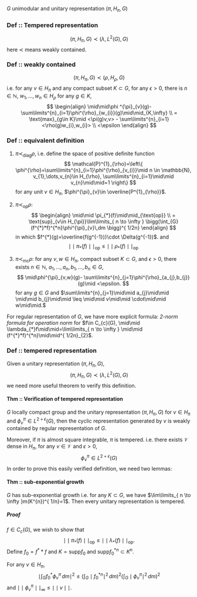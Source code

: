 $G$ unimodular and unitary representation $(\pi,H_{\pi},G)$

### Def :: Tempered representation
$$
(\pi,H_{\pi},G)\prec(\lambda,L^{2}(G),G)
$$
here $\prec$ means weakly contained.

### Def :: weakly contained 
$$
(\pi,H_{\pi},G)\prec (\rho,H_{\rho},G)
$$
i.e. for any $v \in H_{\pi}$ and any compact subset $K \subset G$, for any $\epsilon>0$, there is $n\in \mathbb{N}$, $w_{1},\dots,w_{n}\in H_{\rho}$ for any $g \in K$, $$
\begin{align}
\mid\mid\phi ^{\pi}_{v}(g)-\sum\limits^{n}_{i=1}\phi^{\rho}_{w_{i}}(g)\mid\mid_{K,\infty} \\
= \text{max}_{g\in K}\mid <\pi(g)v,v> - \sum\limits^{n}_{i=1}<\rho(g)w_{i},w_{i}> \\
<\epsilon
\end{align}
$$
### Def :: equivalent definition
1. $\pi \prec_{\text{diag}}\rho$, i.e. define the space of positive definite function $$
\mathcal{P}^{1}_{\rho}=\left\{ \phi^{\rho}=\sum\limits^{n}_{i=1}\phi^{\rho}_{v_{i}}\mid n \in \mathbb{N}, v_{1},\dots,v_{n}\in H_{\rho}, \sum\limits^{n}_{i=1}\mid\mid v_{n}\mid\mid=1  \right\}
$$
for any unit $v\in H_{\pi}$, $\phi^{\pi}_{v}\in \overline{P^{1}_{\rho}}$.

2. $\pi \prec_{\text{op}} \rho$: $$
\begin{align}
\mid\mid \pi_{*}(f)\mid\mid_{\text{op}} \\
= \text{sup}_{v\in H_{\pi}}\lim\limits_{ n \to \infty } \bigg(\int_{G}(f^{*}*f)^{*n}\phi^{\pi}_{v}\,dm \bigg)^{ 1/2n}
\end{align}
$$
in which $f^{*}(g)=\overline{f(g^{-1})}\cdot \Delta(g^{-1})$.
and $$
\mid\mid \pi_{*}(f)\mid\mid_{\text{op}}\leq \mid\mid \rho_{*}(f)\mid\mid_{\text{op}}
$$
3. $\pi \prec_{\text{mc}} \rho$: for any $v,w \in H_{\pi}$, compact subset $K \subset G$, and $\epsilon>0$, there exists $n \in \mathbb{N}$, $a_{1},\dots , a_{n}, b_{1},\dots, b_{n} \in G$, $$
\mid\phi^{\pi}_{v,w}(g)- \sum\limits^{n}_{j=1}\phi^{\rho}_{a_{j},b_{j}}(g)\mid <\epsilon.
$$
for any $g \in G$ and $\sum\limits^{n}_{j=1}\mid\mid a_{j}\mid\mid \mid\mid b_{j}\mid\mid \leq \mid\mid v\mid\mid \cdot\mid\mid w\mid\mid.$


For regular representation of $G$, we have more explicit formula: 
*2-norm formula for operation norm*
for $f\in C_{c}(G), \mid\mid \lambda_{*}f\mid\mid=\lim\limits_{ n \to \infty } \mid\mid (f^{*}*f)^{*n}\mid\mid^{ 1/2n}_{2}$.

### Def :: tempered representation
Given a unitary representation $(\pi, H_{\pi},G)$, $$
(\pi,H_{\pi},G) \prec (\lambda,L^{2}(G),G)
$$
we need more useful theorem to verify this definition.

#### Thm :: Verification of tempered representation
$G$ locally compact group and the unitary representation $(\pi,H_{\pi},G)$ for $v \in H_{\pi}$ and $\phi^{\pi}_{v}\in L^{2+\epsilon}(G)$, then the cyclic representation generated by $v$ is weakly contained by regular representation of $G$.

Moreover, if $\pi$ is almost square integrable, $\pi$ is tempered. i.e. there exists $\mathcal{V}$ dense in $H_{\pi}$, for any $v \in \mathcal{V}$ and $\epsilon>0$, $$
\phi^{\pi}_{v} \in L^{2+\epsilon}(G)
$$
In order to prove this easily verified definition, we need two lemmas:
#### Thm :: sub-exponential growth
$G$ has sub-exponential growth i.e. for any $K \subset G$, we have $\lim\limits_{ n \to \infty }m(K^{n})^{ 1/n}=1$.
Then every unitary representation is tempered. 

##### Proof
$f \in C_{c}(G)$, we wish to show that $$
\mid\mid\pi_{*}(f)\mid\mid_{\text{op}}\leq \mid\mid \lambda_{*}(f)\mid\mid_{\text{op}}.
$$
Define $f_{0}=f^{*}*f$ and $K=\text{supp}f_{0}$ and $\text{supp}f_{0}^{*n}\subset K^{n}$.

For any $v \in H_{\pi}$, $$
\mid \int_{G}f_{0}^{*}\phi^{\pi}_{v}\,dm\mid^{2}\leq(\int_{G}\mid f_{0}^{*n}\mid^{2}\,dm )^{2}(\int_{G}\mid \phi^{\pi}_{v}\mid^{2}\,dm )^{2} 
$$
and $\mid\mid \phi^{\pi}_{v}\mid\mid_{\infty}\leq \mid\mid v\mid\mid$.

